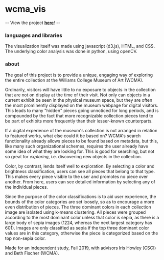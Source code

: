 # wcma_vis

-- View the project [**here**](https://michaela012.github.io/wcma_vis/final_vis/)! --

### languages and libraries
The visualization itself was made using javascript (d3.js), HTML, and CSS. The underlying color analysis was done in python, using openCV. 

### about
 The goal of this project is to provide a unique, engaging way of exploring the entire collection at the Williams College Museum of Art (WCMA). 

Ordinarily, visitors will have little to no exposure to objects in the collection that are not on display at the time of their visit. Not only can objects in a current exhibit be seen in the physical museum space, but they are often the most prominently displayed on the museum webpage for digital visitors. This leads to many "hidden" pieces going unnoticed for long periods, and is compounded by the fact that more recognizable collection pieces tend to be part of exhibits more frequently than their lesser-known counterparts.

If a digital experience of the museum's collection is not arranged in relation to featured works, what else could it be based on? WCMA's search functionality already allows pieces to be found based on metadata, but this, like many such organizational schemes, requires the user already have some idea of what they are looking for. This is good for searching, but not so great for *exploring*, i.e. discovering new objects in the collection. 

Color, by contrast, lends itself well to exploration. By selecting a color and brightness classification, users can see all pieces that belong to that type. This makes every piece visible to the user and promotes no piece over another. From here, users can see detailed information by selecting any of the individual pieces.

Since the purpose of the color classifications is to aid user experience, the bounds of the color categories are set loosely, so as to encourage a more even distribution of pieces. The three dominant colors in each collection image are isolated using k-means clustering. All pieces were grouped according to the most dominant color unless that color is sepia, as there is a large body of sepia images (1224, whereas the next largest category has 601). Images are only classified as sepia if the top three dominant color values are in this category, otherwise the piece is categorized based on the top non-sepia color. 


Made for an independent study, Fall 2019, with advisors Iris Howley (CSCI) and Beth Fischer (WCMA).
